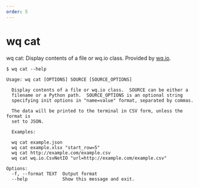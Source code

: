 ```yaml
---
order: 5
---
```


wq cat
======

wq cat: Display contents of a file or wq.io class.
Provided by [wq.io](https://wq.io/wq.io).

```shell
$ wq cat --help

Usage: wq cat [OPTIONS] SOURCE [SOURCE_OPTIONS]

  Display contents of a file or wq.io class.  SOURCE can be either a
  filename or a Python path.  SOURCE_OPTIONS is an optional string
  specifying init options in "name=value" format, separated by commas.

  The data will be printed to the terminal in CSV form, unless the format is
  set to JSON.

  Examples:

  wq cat example.json
  wq cat example.xlsx "start_row=5"
  wq cat http://example.com/example.csv
  wq cat wq.io.CsvNetIO "url=http://example.com/example.csv"

Options:
  -f, --format TEXT  Output format
  --help             Show this message and exit.
```
